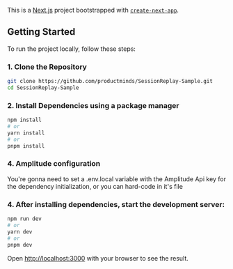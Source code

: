 This is a [Next.js](https://nextjs.org) project bootstrapped with [`create-next-app`](https://nextjs.org/docs/app/api-reference/cli/create-next-app).

## Getting Started

To run the project locally, follow these steps:

### 1. Clone the Repository

```bash
git clone https://github.com/productminds/SessionReplay-Sample.git
cd SessionReplay-Sample
```

### 2. Install Dependencies using a package manager

```bash
npm install
# or
yarn install
# or
pnpm install

```
### 4. Amplitude configuration

You're gonna need to set a .env.local variable with the Amplitude Api key for the dependency initialization, or you can hard-code in it's file

### 4. After installing dependencies, start the development server:

```bash
npm run dev
# or
yarn dev
# or
pnpm dev
```

Open [http://localhost:3000](http://localhost:3000) with your browser to see the result.


